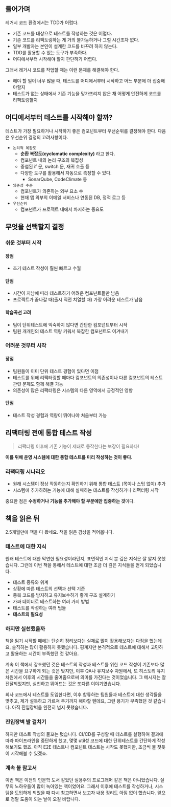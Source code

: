## 들어가며

레거시 코드 환경에서는 TDD가 어렵다.

- 기존 코드를 대상으로 테스트를 작성하는 것은 어렵다.
- 기존 코드를 리팩토링하는 게 거의 불가능하거나 그럴 시간조차 없다.
- 일부 개발자는 본인이 설계한 코드를 바꾸려 하지 않는다.
- TDD를 활용할 수 있는 도구가 부족하다.
- 어디에서부터 시작해야 할지 판단하기 어렵다.

그래서 레거시 코드를 작업할 때는 이런 문제를 해결해야 한다.

- 해야 할 일이 너무 많을 때, 테스트를 어디에서부터 시작하고 어느 부분에 더 집중해야할지
- 테스트가 없는 상태에서 기존 기능을 망가뜨리지 않은 채 어떻게 안전하게 코드를 리팩토링할지

## 어디에서부터 테스트를 시작해야 할까?

테스트가 가장 필요하거나 시작하기 좋은 컴포넌트부터 우선순위를 결정해야 한다. 다음은 우선순위 결정의 고려사항이다.

- `논리적 복잡도`
  - **순환 복잡도(cyclomatic complexity)** 라고 한다.
  - 컴포넌트 내의 논리 구조의 복잡성
  - 중첩된 if 문, switch 문, 재귀 호출 등
  - 다양한 도구를 활용해서 자동으로 측정할 수 있다.
    - SonarQube, CodeClimate 등
- `의존성 수준`
  - 컴포넌트가 의존하는 외부 요소 수
  - 현재 앱 외부의 이메일 서비스나 연동된 DB, 정적 로그 등
- `우선순위`
  - 컴포넌트가 프로젝트 내에서 차지하는 중요도

## 무엇을 선택할지 결정

### 쉬운 것부터 시작

#### 장점

- 초기 테스트 작성이 훨씬 빠르고 수월

#### 단점

- 시간이 지남에 따라 테스트하기 어려운 컴포넌트들만 남음
- 프로젝트가 끝나갈 때(출시 직전 치열할 때) 가장 어려운 테스트가 남음

#### 학습곡선 고려

- 팀이 단위테스트에 익숙하지 않다면 간단한 컴포넌트부터 시작
- 팀원 개개인의 테스트 역량 키워서 복잡한 컴포넌트도 이겨내기

### 어려운 것부터 시작

#### 장점

- 팀원들이 이미 단위 테스트 경험이 있다면 이점
- 테스트를 위해 리팩터링할 때마다 컴포넌트의 의존성이나 다른 컴포넌트의 테스트 관련 문제도 함께 해결 가능
- 의존성이 많은 리팩터링은 시스템의 다른 영역에서 긍정적인 영향

#### 단점

- 테스트 작성 경험과 역량이 뛰어나야 처음부터 가능

## 리팩터링 전에 통합 테스트 작성

> 리팩터링 이후에 기존 기능이 제대로 동작한다는 보장이 필요하다!

**이를 위해 운영 시스템에 대한 통합 테스트를 미리 작성하는 것이 좋다.**

### 리팩터링 시나리오

- 원래 시스템이 정상 작동하는지 확인하기 위해 통합 테스트 (목이나 스텁 없이) 추가
- 시스템에 추가하려는 기능에 대해 실패하는 테스트를 작성하거나 리팩터링 시작

중요한 점은 **수정하거나 기능을 추가해야 할 부분에만 집중하는 것**이다.

## 책을 읽은 뒤

2.5개월만에 책을 다 봤네요. 책을 읽은 감상을 적어봅니다.

### 테스트에 대한 지식

원래 테스트에 대한 막연한 필요성이라던지, 표면적인 지식 뿐 깊은 지식은 잘 알지 못했습니다. 그런데 이번 책을 통해서 테스트에 대한 조금 더 깊은 지식들을 얻게 되었습니다.

- 테스트 종류와 위계
- 상황에 따른 테스트의 선택과 선택 기준
- 중복 코드를 방지하고 유지보수하기 좋게 구조 설계하기
- 가짜 데이터로 테스트하는 여러 가지 방법
- 테스트를 작성하는 여러 팁들
- **테스트의 필요성**

### 하지만 실천했을까

책을 읽기 시작할 때에는 단순히 정리보다는 실제로 많이 활용해보자는 다짐을 했는데요, 솔직히는 많이 활용하지 못했습니다. 핑계지만 본격적으로 테스트에 대해서 고민하고 활용하는 시간이 부족했던 것 같아요.

계속 이 책에서 강조했던 것은 테스트의 작성과 테스트를 위한 코드 작성이 기존보다 많은 시간을 요구하게 되는 것은 맞지만, 이후 QA나 유지보수 차원에서, 또 히스토리 유지 차원에서 이후의 시간들을 줄여줌으로써 의미를 가진다는 것이었습니다. 그 메시지는 잘 전달되었지만, 실천하고 뛰어드는 것은 또다른 이야기였습니다.

회사 코드에서 테스트를 도입한다면, 이후 합류하는 팀원들과 테스트에 대한 생각들을 맞추고, 제가 설득하고 가르쳐 주기까지 해야할 텐데요, 그런 용기가 부족했던 것 같습니다. 아직 진입장벽을 완전히 넘지 못했습니다.

### 진입장벽 발 걸치기

하지만 테스트 작성의 물꼬는 텄습니다. CI/CD를 구성할 때 테스트를 실행하여 결과에 따라 파이프라인을 중단하게 했고, 몇몇 util성 코드에 대한 단위테스트를 간단하게 작성해보기도 했죠. 아직 E2E 테스트나 컴포넌트 테스트는 시작도 못했지만, 조금씩 물 젖듯이 시작해볼 수 있겠죠.

### 계속 볼 참고서

이번 책은 이전의 인문학 도서 같았던 실용주의 프로그래머 같은 책은 아니었습니다. 실무의 노하우들이 많이 녹아있는 책이었어요. 그래서 이후에 테스트를 작성하거나, 시스템을 도입하게 되었을 때 다시 참고하면서 보고자 내용 정리도 아낌 없이 했습니다. 앞으로 정말 도움이 되는 날이 오길 바랍니다.
